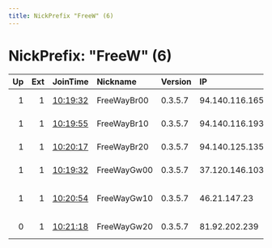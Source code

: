 ```yaml
---
title: NickPrefix "FreeW" (6)
---
```


# NickPrefix: "FreeW" (6)

|   Up |   Ext | JoinTime                                                                                            | Nickname    | Version   | IP             | AS                  | CC   |   ORp |   Dirp | OS    | Contact   |   eFamMembers |
|-----:|------:|:----------------------------------------------------------------------------------------------------|:------------|:----------|:---------------|:--------------------|:-----|------:|-------:|:------|:----------|--------------:|
|    1 |     1 | [10:19:32](https://metrics.torproject.org/rs.html#details/33FE27927FDEBC93CAAD8EBA29456C05A38FCA74) | FreeWayBr00 | 0.3.5.7   | 94.140.116.165 | Makonix SIA         | lv   |   443 |     80 | Linux | None      |             1 |
|    1 |     1 | [10:19:55](https://metrics.torproject.org/rs.html#details/546788529F755BEC58D67F28833CE28AFD803EA3) | FreeWayBr10 | 0.3.5.7   | 94.140.116.193 | Makonix SIA         | lv   |   443 |     80 | Linux | None      |             1 |
|    1 |     1 | [10:20:17](https://metrics.torproject.org/rs.html#details/C61043E77FA0667B9A88D62EEB06FD8EA0FB0FFF) | FreeWayBr20 | 0.3.5.7   | 94.140.125.135 | Makonix SIA         | se   |   443 |     80 | Linux | None      |             1 |
|    1 |     1 | [10:19:32](https://metrics.torproject.org/rs.html#details/1221BA41FCB6E959F25EAAA06970326320AED53A) | FreeWayGw00 | 0.3.5.7   | 37.120.146.103 | M247 Ltd            | de   |   443 |     80 | Linux | None      |             1 |
|    1 |     1 | [10:20:54](https://metrics.torproject.org/rs.html#details/1CDA24848D93C2EA572D11737EB3456291E6CE3C) | FreeWayGw10 | 0.3.5.7   | 46.21.147.23   | Swiftway Sp. z o.o. | nl   |   443 |     80 | Linux | None      |             1 |
|    0 |     1 | [10:21:18](https://metrics.torproject.org/rs.html#details/BD4C55847D1CD4961D5C281FFE45B430F162A519) | FreeWayGw20 | 0.3.5.7   | 81.92.202.239  | M247 Ltd            | gb   |   443 |     80 | Linux | None      |             1 |
